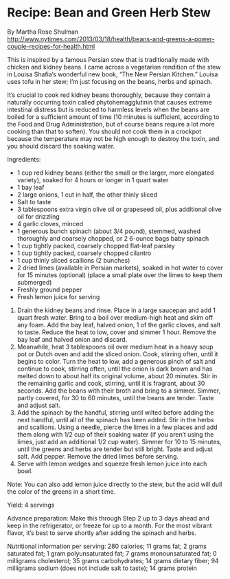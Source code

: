 
# Recipe: Bean and Green Herb Stew

By Martha Rose Shulman
http://www.nytimes.com/2013/03/18/health/beans-and-greens-a-power-couple-recipes-for-health.html

This is inspired by a famous Persian stew that is traditionally made with
chicken and kidney beans. I came across a vegetarian rendition of the stew in
Louisa Shafia’s wonderful new book, “The New Persian Kitchen.” Louisa uses tofu
in her stew; I’m just focusing on the beans, herbs and spinach.

It’s crucial to cook red kidney beans thoroughly, because they contain a
naturally occurring toxin called phytohemagglutinin that causes extreme
intestinal distress but is reduced to harmless levels when the beans are boiled
for a sufficient amount of time (10 minutes is sufficient, according to the
Food and Drug Administration, but of course beans require a lot more cooking
than that to soften). You should not cook them in a crockpot because the
temperature may not be high enough to destroy the toxin, and you should discard
the soaking water.

Ingredients:

- 1 cup red kidney beans (either the small or the larger, more elongated variety), soaked for 4 hours or longer in 1 quart water
- 1 bay leaf
- 2 large onions, 1 cut in half, the other thinly sliced
- Salt to taste
- 3 tablespoons extra virgin olive oil or grapeseed oil, plus additional olive oil for drizzling
- 4 garlic cloves, minced
- 1 generous bunch spinach (about 3/4 pound), stemmed, washed thoroughly and coarsely chopped, or 2 6-ounce bags baby spinach
- 1 cup tightly packed, coarsely chopped flat-leaf parsley
- 1 cup tightly packed, coarsely chopped cilantro
- 1 cup thinly sliced scallions (2 bunches)
- 2 dried limes (available in Persian markets), soaked in hot water to cover for 15 minutes (optional) (place a small plate over the limes to keep them submerged)
- Freshly ground pepper
- Fresh lemon juice for serving

1. Drain the kidney beans and rinse. Place in a large saucepan and add 1 quart
   fresh water. Bring to a boil over medium-high heat and skim off any foam.
   Add the bay leaf, halved onion, 1 of the garlic cloves, and salt to taste.
   Reduce the heat to low, cover and simmer 1 hour. Remove the bay leaf and
   halved onion and discard.
2. Meanwhile, heat 3 tablespoons oil over medium heat in a heavy soup pot or
   Dutch oven and add the sliced onion. Cook, stirring often, until it begins
   to color. Turn the heat to low, add a generous pinch of salt and continue to
   cook, stirring often, until the onion is dark brown and has melted down to
   about half its original volume, about 20 minutes. Stir in the remaining
   garlic and cook, stirring, until it is fragrant, about 30 seconds. Add the
   beans with their broth and bring to a simmer. Simmer, partly covered, for 30
   to 60 minutes, until the beans are tender. Taste and adjust salt.
3. Add the spinach by the handful, stirring until wilted before adding the next
   handful, until all of the spinach has been added. Stir in the herbs and
   scallions. Using a needle, pierce the limes in a few places and add them
   along with 1/2 cup of their soaking water (if you aren’t using the limes,
   just add an additional 1/2 cup water). Simmer for 10 to 15 minutes, until
   the greens and herbs are tender but still bright. Taste and adjust salt. Add
   pepper. Remove the dried limes before serving.
4. Serve with lemon wedges and squeeze fresh lemon juice into each bowl.

Note: You can also add lemon juice directly to the stew, but the acid will dull the color of the greens in a short time.

Yield: 4 servings

Advance preparation: Make this through Step 2 up to 3 days ahead and keep in the refrigerator, or freeze for up to a month. For the most vibrant flavor, it’s best to serve shortly after adding the spinach and herbs.

Nutritional information per serving: 280 calories; 11 grams fat; 2 grams saturated fat; 1 gram polyunsaturated fat; 7 grams monounsaturated fat; 0 milligrams cholesterol; 35 grams carbohydrates; 14 grams dietary fiber; 94 milligrams sodium (does not include salt to taste); 14 grams protein




